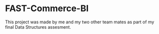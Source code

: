# FAST-Commerce-BI
This project was made by me and my two other team mates as part of my final Data Structures assesment.
